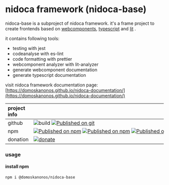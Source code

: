 
# nidoca framework (nidoca-base)

nidoca-base is a subproject of nidoca framework.
it's a frame project to create frontends based on [webcomponents](https://www.webcomponents.org/), [typescript](https://www.typescriptlang.org/) and [lit](https://lit.dev/) .

it contains following tools:
- testing with jest
- codeanalyse with es-lint
- code formatting with prettier
- webcomponent analyzer with lit-analyzer
- generate webcomponent documentation
- generate typescript documentation



visit nidoca framework documentation page: [https://domoskanonos.github.io/nidoca-documentation/](https://domoskanonos.github.io/nidoca-documentation/)

|project info||
|:-------------|:-------------|
|github|<nobr>![build](https://github.com/domoskanonos/nidoca-base/actions/workflows/github-actions-build.yml/badge.svg) [![Published on git](https://img.shields.io/github/languages/code-size/domoskanonos/nidoca-base)](https://github.com/domoskanonos/nidoca-base)</nobr>|
|npm|<nobr>[![Published on npm](https://img.shields.io/npm/l/@domoskanonos/nidoca-base)](https://www.npmjs.com/package/@domoskanonos/nidoca-base) [![Published on npm](https://img.shields.io/npm/v/@domoskanonos/nidoca-base)](https://www.npmjs.com/package/@domoskanonos/nidoca-base) [![Published on npm](https://img.shields.io/bundlephobia/min/@domoskanonos/nidoca-base)](https://www.npmjs.com/package/@domoskanonos/nidoca-base) [![Published on npm](https://img.shields.io/bundlephobia/minzip/@domoskanonos/nidoca-base)](https://www.npmjs.com/package/@domoskanonos/nidoca-base) [![Published on npm](https://img.shields.io/npm/dw/@domoskanonos/nidoca-base)](https://www.npmjs.com/package/@domoskanonos/nidoca-base)</nobr>|
|donation|<nobr>[![donate](https://img.shields.io/badge/Donate-PayPal-green.svg)](https://www.paypal.com/cgi-bin/webscr?cmd=_s-xclick&hosted_button_id=SWGKEVSK2PDEE)</nobr>|


### usage

#### install npm
    npm i @domoskanonos/nidoca-base
